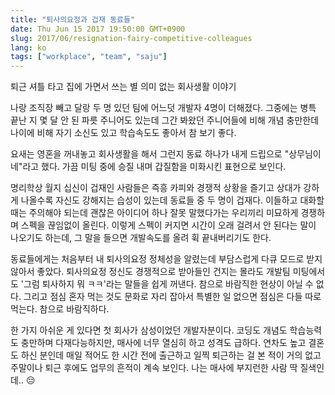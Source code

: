 ```yaml
---
title: "퇴사의요정과 겁재 동료들"
date: Thu Jun 15 2017 19:50:00 GMT+0900
slug: 2017/06/resignation-fairy-competitive-colleagues
lang: ko
tags: ["workplace", "team", "saju"]
---
```


퇴근 셔틀 타고 집에 가면서 쓰는 별 의미 없는 회사생활 이야기

나랑 조직장 빼고 달랑 두 명 있던 팀에 어느덧 개발자 4명이 더해졌다. 그중에는 병특 끝난 지 몇 달 안 된 파릇 주니어도 있는데 그간 봐왔던 주니어들에 비해 개념 충만한데 나이에 비해 자기 소신도 있고 학습속도도 좋아서 참 보기 좋다.

요새는 영혼을 꺼내놓고 회사생활을 해서 그런지 동료 하나가 내게 드립으로 "상무님이네"라고 했다. 가끔 미팅 중에 승질 내며 갑질함을 미화시킨 표현으로 보인다.

명리학상 월지 십신이 겁재인 사람들은 즉흥 카피와 경쟁적 상황을 즐기고 상대가 강하게 나올수록 자신도 강해지는 습성이 있는데 동료들 중 두 명이 겁재다. 이들하고 대화할 때는 주의해야 되는데 괜찮은 아이디어 하나 잘못 말했다가는 우리끼리 미묘하게 경쟁하며 스펙을 끊임없이 올린다. 이렇게 스펙이 커지면 시간이 오래 걸려서 안 된다는 말이 나오기도 하는데, 그 말을 들으면 개발속도를 올려 휙 끝내버리기도 한다.

동료들에게는 처음부터 내 퇴사의요정 정체성을 알렸는데 부담스럽게 다큐 모드로 받지 않아서 좋았다. 퇴사의요정 정신도 경쟁적으로 받아들인 건지는 몰라도 개발팀 미팅에서도 '그럼 퇴사하지 뭐 ㅋㅋ'라는 말들을 쉽게 꺼낸다. 참으로 바람직한 현상이 아닐 수 없다. 그리고 점심 혼자 먹는 것도 문화로 자리 잡아서 특별한 일 없으면 점심은 다들 따로 먹는다. 참으로 바람직하다.

한 가지 아쉬운 게 있다면 첫 회사가 삼성이었던 개발자분이다. 코딩도 개념도 학습능력도 충만하며 다재다능하지만, 매사에 너무 열심히 하고 성격도 급하다. 연차도 높고 결혼도 하신 분인데 매일 적어도 한 시간 전에 출근하고 일찍 퇴근하는 걸 본 적이 거의 없고 주말이나 퇴근 후에도 업무의 흔적이 계속 보인다. 나는 매사에 부지런한 사람 딱 질색인데.. 😔
